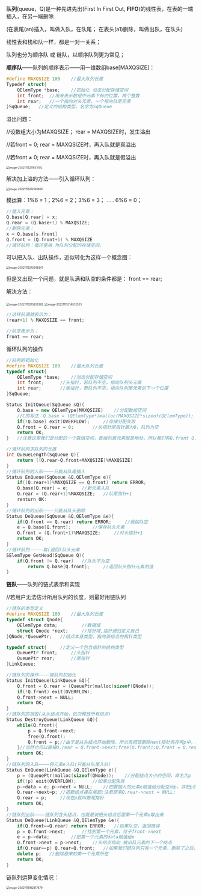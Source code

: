 **队列**(queue，Q)是一种先进先出(First In First Out, **FIFO**)的线性表，在表的一端插入，在另一端删除

(在表尾(an)插入，叫做入队，在队尾；    在表头(a1)删除，叫做出队，在队头)

线性表和栈和队一样，都是一对一关系；

队列也分为顺序队 或 链队，以顺序队列更为常见；



**顺序队**——队列的顺序表示——用一维数组base[MAXQSIZE]：

```c++
#define MAXQSIZE 100	//最大队列长度
Typedef struct{
    QElemType *base;	//初始化 动态分配存储空间
    int front;	//用来表示数组中元素下标的位置，两个整数
    int rear;	//一个指向对头元素，一个指向队尾元素
}SqQueue;	//定义的结构类型，名字为SqQueue
```

溢出问题：

//设数组大小为MAXQSIZE；		rear = MAXQSIZE时，发生溢出

//若front = 0; rear = MAXQSIZE时，再入队就是真溢出

//若front ≠ 0; rear = MAXQSIZE时，再入队就是假溢出

<img src="C:\Users\罗铃\AppData\Roaming\Typora\typora-user-images\image-20221115211631092.png" alt="image-20221115211631092" style="zoom: 50%;" />

解决加上溢的方法——引入循环队列：

<img src="C:\Users\罗铃\AppData\Roaming\Typora\typora-user-images\image-20221115212130820.png" alt="image-20221115212130820" style="zoom:50%;" />

模运算：1%6 = 1；2%6 = 2；3%6 = 3； .  .  .    6%6 = 0；

```c++
//插入元素：
Q.base[Q.rear] = x;
Q.rear = (Q.base+1) % MAXQSIZE;
//删除元素：
x = Q.base[s.front]
Q.front = (Q.front+1) % MAXQSIZE
//循环队列：循环使用 为队列分配的存储空间。
```

可以把入队、出队操作，近似转化为这样一个概念图：

<img src="C:\Users\罗铃\AppData\Roaming\Typora\typora-user-images\image-20221115213246341.png" alt="image-20221115213246341" style="zoom:50%;" />

但是又出现一个问题，就是队满和队空的条件都是：  front == rear;

解决方法：

<img src="C:\Users\罗铃\AppData\Roaming\Typora\typora-user-images\image-20221115213626382.png" alt="image-20221115213626382" style="zoom: 50%;" />

<img src="C:\Users\罗铃\AppData\Roaming\Typora\typora-user-images\image-20221115214032523.png" alt="image-20221115214032523" style="zoom: 50%;" />

```c++
//这样队满就表示为：
(rear+1) % MAXQSIZE == front;

//队空表示为：
front == rear;
```

循环队列的操作

```c++
//队列的初始化
#define MAXQSIZE 100	//最大队列长度
typedef struct{
    QElemType *base;	//动态分配存储空间
    int front;		//头指针，若队列不空，指向队列头元素
    int rear;		//尾指针，若队列不空，指向队列尾元素的下一个位置
}SqQueue;

Status InitQueue(SqQueue &Q){
    Q.base = new QElemType[MAXQSIZE]	//分配数组空间
	//C的写法：Q.base = (QElemType*)malloc(MAXQSIZE*sizeof(QElemType));
	if(!Q.base) exit(OVERFLOW);		//存储分配失败
    Q.front = Q.rear = 0;		//头指针尾指针置为0，队列为空
    return OK;
}	//注意这里我们是分配的一个数组空间，数组的首元素就是地址，所以我们称Q.front Q.rear为指针

//循环队列求队列的长度
int QueueLength(SqQueue Q){
    return ((Q.rear-Q.front+MAXQSIZE)%MAXQSIZE)
}
//循环队列的入队————只能从队尾插入
Status EnQueue(SqQueue &Q,QElemType e){
    if((Q.rear+1)%MAXQSIZE == Q.front) return ERROR;
    Q.base[Q.rear] = e;		//新元素入队
    Q.rear = (Q.rear+1)%MAXQSIZE;	//队尾指针+1
    renturn OK:
}
//循环队列的出队————只能从队头删除
Status DeQueue(SqQueue &Q,QElemType &e){
    if(Q.front == Q.rear) return ERROR;		//假如队空
    e = Q.base[Q.front];		//保存队头元素
    Q.front = (Q.front+1)%MAXQSIZE;		//对头指针+1
    return OK;
}
//循环队列—————取(返回)队头元素
SElemType GetHead(SqQueue Q){
    if(Q.front != Q.rear)	//队头不为空
        return Q.base[Q.front];		//返回队头指针元素的值
}
```



**链队**——队列的链式表示和实现

//若用户无法估计所用队列的长度，则最好用链队列

```c++
//链队的类型定义
#define MAXQSIZE 100	//最大队列长度
typedef struct Qnode{
    QElemType data;			//数据域
    struct Qnode *next;		//指针域,指针递归定义自己
}QNode,*QueuePtr; 	//结点本身类型，指向该结点的指针类型

typedef struct{		//定义一个包含指针的结构类型
    QueuePtr front;		//头指针
    QueuePtr rear;		//尾指针
}LinkQueue;
```

```c++
//链队列的操作————链队列初始化
Status InitQueue(LinkQueue &Q){
    Q.front = Q.rear = (QueuePtr)malloc(sizeof(QNode));
    if(!Q.front) exit(OVERFLOW);
    Q.front->next = NULL;
    return OK;
}
//链队列的销毁(从头结点开始，依次释放所有结点)
Status DestroyQueue(LinkQueue &Q){
    while(Q.front){
        p = Q.front->next;
        free(Q.front);
        Q.front = p;//由于是从头结点开始删除，所以先把该删除next指针先存再p中，防止找不到下一个结点，然后删除该头结点，p的位置(也就是原头结点的下一个位置)就是新的头结点
    }//当然也可以直接Q.rear = Q.front->next;free(Q.front);Q.front = Q.rear;毕竟是销毁这个链队列，可以让队尾来存front->next值
    return OK;
}
//链队列的入队————将元素e入队(只能从队尾入队)
Status EnQueue(LinkQueue &Q,QElemType e){
    p = (QueuePtr)malloc(sizeof(QNode));	//分配结点大小的空间，命名为p
    if(!p) exit(OVERFLOW);		//如果分配失败
    p->data = e; p->next = NULL;	//把要插入的元素e赋值给分配空间p，并把p的next置空
    Q.rear->next=p;	//把新结点接在尾部;注意原来Q.rear->next = NULL;
    Q.rear = p;		//现在p就叫做尾指针
    return OK;
}
//链队列出队————链队列含头结点，也就是说把头结点后面第一个元素e取出来
Status DeQueue(LinkQueue &Q,QElemType &e){
    if(Q.front==Q.rear) return ERROR;	//如果队空，返回错误
    p = Q.front->next;		//找到第一个元素，位于front->next
    e = p->data;		//把第一个元素的data赋值给e
    Q.front->next = p->next;	//头结点指向 被出队元素的下一个结点
    if(Q.rear==p) Q.rear=Q.front;	//如果我们链队列只有一个元素，删除了之后，尾指针和头指针共同指向头结点(表示空的链队列)
    delete p;	//删除原来的第一个元素所在
    return OK;
}
```

链队列运算变化情况：

<img src="C:\Users\罗铃\AppData\Roaming\Typora\typora-user-images\image-20221116162517479.png" alt="image-20221116162517479" style="zoom:50%;" />





























